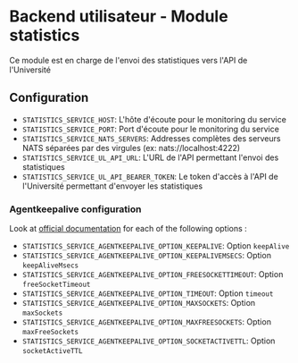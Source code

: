 # Backend utilisateur - Module statistics

Ce module est en charge de l'envoi des statistiques vers l'API de l'Université 

## Configuration
- `STATISTICS_SERVICE_HOST`: L'hôte d'écoute pour le monitoring du service
- `STATISTICS_SERVICE_PORT`: Port d'écoute pour le monitoring du service
- `STATISTICS_SERVICE_NATS_SERVERS`: Addresses complètes des serveurs NATS séparées par des virgules (ex: nats://localhost:4222)
- `STATISTICS_SERVICE_UL_API_URL`: L'URL de l'API permettant l'envoi des statistiques
- `STATISTICS_SERVICE_UL_API_BEARER_TOKEN`: Le token d'accès à l'API de l'Université permettant d'envoyer les statistiques

### Agentkeepalive configuration
Look at [official documentation](https://github.com/node-modules/agentkeepalive#new-agentoptions) for each of the following options :
- `STATISTICS_SERVICE_AGENTKEEPALIVE_OPTION_KEEPALIVE`: Option `keepAlive`
- `STATISTICS_SERVICE_AGENTKEEPALIVE_OPTION_KEEPALIVEMSECS`: Option `keepAliveMsecs`
- `STATISTICS_SERVICE_AGENTKEEPALIVE_OPTION_FREESOCKETTIMEOUT`: Option `freeSocketTimeout`
- `STATISTICS_SERVICE_AGENTKEEPALIVE_OPTION_TIMEOUT`: Option `timeout`
- `STATISTICS_SERVICE_AGENTKEEPALIVE_OPTION_MAXSOCKETS`: Option `maxSockets`
- `STATISTICS_SERVICE_AGENTKEEPALIVE_OPTION_MAXFREESOCKETS`: Option `maxFreeSockets`
- `STATISTICS_SERVICE_AGENTKEEPALIVE_OPTION_SOCKETACTIVETTL`: Option `socketActiveTTL`